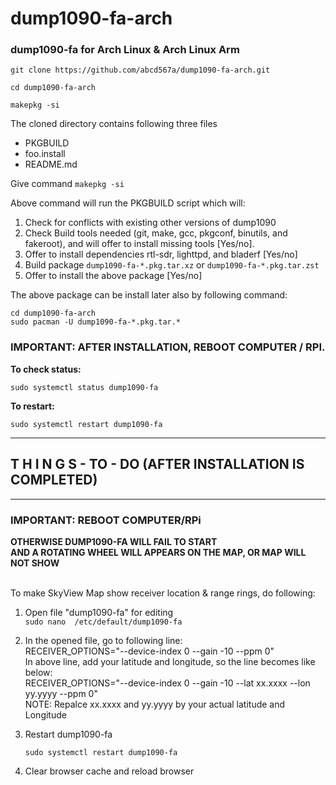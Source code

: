 # dump1090-fa-arch

### dump1090-fa for Arch Linux & Arch Linux Arm

```
git clone https://github.com/abcd567a/dump1090-fa-arch.git

cd dump1090-fa-arch

makepkg -si

```

The cloned directory contains following three files

- PKGBUILD
- foo.install
- README.md

Give command `makepkg -si `

Above command will run the PKGBUILD script which will: 

1. Check for conflicts with existing other versions of dump1090
2. Check Build tools needed (git, make, gcc, pkgconf, binutils, and fakeroot), and will offer to install missing tools [Yes/no]. 
3. Offer to install dependencies rtl-sdr, lighttpd, and bladerf [Yes/no]
4. Build package `dump1090-fa-*.pkg.tar.xz` or `dump1090-fa-*.pkg.tar.zst`
5. Offer to install the above package [Yes/no]

The above package can be install later also by following command:
```
cd dump1090-fa-arch 
sudo pacman -U dump1090-fa-*.pkg.tar.*
```
### IMPORTANT: AFTER INSTALLATION, REBOOT COMPUTER / RPI.

**To check status:**
```
sudo systemctl status dump1090-fa
```

**To restart:**
```
sudo systemctl restart dump1090-fa
```

***
##  T H I N G S - TO -  DO (AFTER INSTALLATION IS COMPLETED)
***

### IMPORTANT: REBOOT COMPUTER/RPi
**OTHERWISE DUMP1090-FA WILL FAIL TO START** </br>
**AND A ROTATING WHEEL WILL APPEARS ON THE MAP, OR MAP WILL NOT SHOW** </br></br>



To make SkyView Map show receiver location & range rings, do following: </br>

1. Open file "dump1090-fa" for editing  </br>
    `sudo nano  /etc/default/dump1090-fa`  </br>

2. In the opened file, go to following line: </br>
    RECEIVER_OPTIONS="--device-index 0 --gain -10 --ppm 0"  </br>
    In above line, add your latitude and longitude, so the line becomes like below:  </br>
    RECEIVER_OPTIONS="--device-index 0 --gain -10 --lat xx.xxxx --lon yy.yyyy --ppm 0"  </br>
    NOTE: Repalce xx.xxxx and yy.yyyy by your actual latitude and Longitude  </br>

3. Restart dump1090-fa </br>

    `sudo systemctl restart dump1090-fa `  </br>

4. Clear browser cache and reload browser </br></br>
